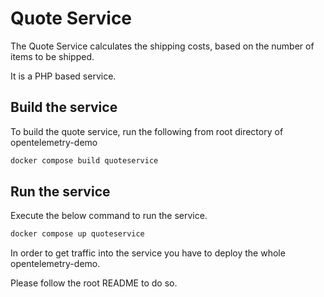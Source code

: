 # Quote Service

The Quote Service calculates the shipping costs,
based on the number of items to be shipped.

It is a PHP based service.

## Build the service

To build the quote service, run the following from root directory
of opentelemetry-demo

```sh
docker compose build quoteservice
```

## Run the service

Execute the below command to run the service.

```sh
docker compose up quoteservice
```

In order to get traffic into the service you have to deploy
the whole opentelemetry-demo.

Please follow the root README to do so.
